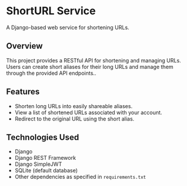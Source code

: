 # ShortURL Service

A Django-based web service for shortening URLs.

## Overview

This project provides a RESTful API for shortening and managing URLs. Users can create short aliases for their long URLs and manage them through the provided API endpoints..

## Features

- Shorten long URLs into easily shareable aliases.
- View a list of shortened URLs associated with your account.
- Redirect to the original URL using the short alias.

## Technologies Used

- Django
- Django REST Framework
- Django SimpleJWT
- SQLite (default database)
- Other dependencies as specified in `requirements.txt`
